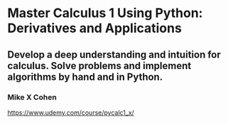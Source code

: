 # Master Calculus 1 Using Python: Derivatives and Applications

## Develop a deep understanding and intuition for calculus. Solve problems and implement algorithms by hand and in Python.

### Mike X Cohen

https://www.udemy.com/course/pycalc1_x/
